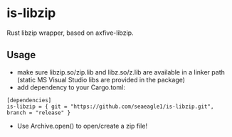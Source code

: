 # is-libzip
Rust libzip wrapper, based on axfive-libzip.

## Usage
* make sure libzip.so/zip.lib and libz.so/z.lib are available in a linker path (static MS Visual Studio libs are provided in the package)
* add dependency to your Cargo.toml:
```
[dependencies]
is-libzip = { git = "https://github.com/seaeagle1/is-libzip.git", branch = "release" }
```
* Use Archive.open() to open/create a zip file!
